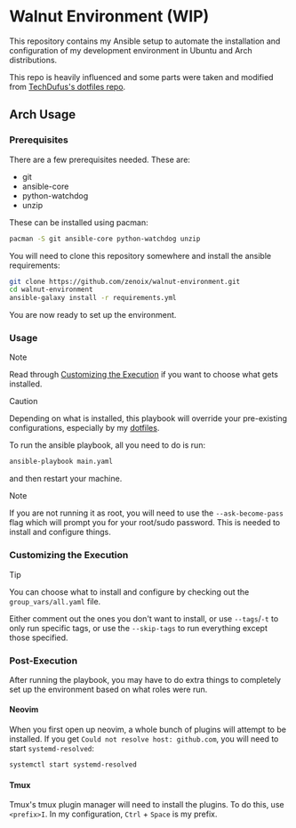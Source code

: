 # Walnut Environment (WIP)

This repository contains my Ansible setup to automate the installation and configuration of my development environment in Ubuntu and Arch distributions. 

This repo is heavily influenced and some parts were taken and modified from [TechDufus's dotfiles repo](https://github.com/TechDufus/dotfiles/tree/main). 

## Arch Usage

### Prerequisites
There are a few prerequisites needed. These are:
- git
- ansible-core
- python-watchdog
- unzip

These can be installed using pacman:
```bash
pacman -S git ansible-core python-watchdog unzip
```

You will need to clone this repository somewhere and install the ansible requirements:

```bash
git clone https://github.com/zenoix/walnut-environment.git
cd walnut-environment
ansible-galaxy install -r requirements.yml
```

You are now ready to set up the environment.
### Usage
> [!NOTE]
> Read through [Customizing the Execution](#Customizing-the-Execution) if you want to choose what gets installed.

> [!CAUTION]
Depending on what is installed, this playbook will override your pre-existing configurations, especially by my [dotfiles](https://github.com/zenoix/dotfiles).

To run the ansible playbook, all you need to do is run:
```bash
ansible-playbook main.yaml
```

and then restart your machine.

> [!NOTE]
> If you are not running it as root, you will need to use the `--ask-become-pass` flag which will prompt you for your root/sudo password. This is needed to install and configure things.

### Customizing the Execution
> [!TIP]
> You can choose what to install and configure by checking out the `group_vars/all.yaml` file.

Either comment out the ones you don't want to install, or use `--tags`/`-t` to only run specific tags, or use the `--skip-tags` to run everything except those specified.

### Post-Execution
After running the playbook, you may have to do extra things to completely set up the environment based on what roles were run.

#### Neovim
When you first open up neovim, a whole bunch of plugins will attempt to be installed. If you get `Could not resolve host: github.com`, you will need to start `systemd-resolved`:
```bash
systemctl start systemd-resolved
```

#### Tmux
Tmux's tmux plugin manager will need to install the plugins. To do this, use `<prefix>I`. In my configuration, `Ctrl` + `Space` is my prefix.

